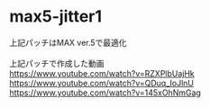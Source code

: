 # max5-jitter1
上記パッチはMAX ver.5で最適化<BR>
<BR>
上記パッチで作成した動画<BR>
https://www.youtube.com/watch?v=RZXPlbUajHk<BR>
https://www.youtube.com/watch?v=QDuq_IoJlnU<BR>
https://www.youtube.com/watch?v=145xOhNmGag
